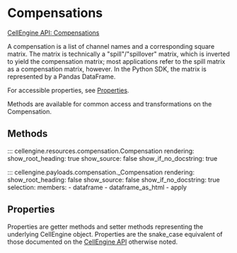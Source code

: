 # Compensations

[CellEngine API: Compensations](https://docs.cellengine.com/api/#compensations)

A compensation is a list of channel names and a corresponding square matrix.
The matrix is technically a "spill"/"spillover" matrix, which is inverted to
yield the compensation matrix; most applications refer to the spill matrix as a
compensation matrix, however. In the Python SDK, the matrix is represented by a
Pandas DataFrame.

For accessible properties, see [Properties](#properties).

Methods are available for common access and transformations on the Compensation.

## Methods

::: cellengine.resources.compensation.Compensation
    rendering:
      show_root_heading: true
      show_source: false
      show_if_no_docstring: true

::: cellengine.payloads.compensation._Compensation
    rendering:
      show_root_heading: false
      show_source: false
      show_if_no_docstring: true
    selection:
      members:
        - dataframe
        - dataframe_as_html
        - apply

## Properties
Properties are getter methods and setter methods representing the underlying
CellEngine object. Properties are the snake_case equivalent of those documented on the
[CellEngine API](https://docs.cellengine.com/api/#compensations)
otherwise noted.
